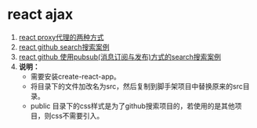 # react ajax
1. [react proxy代理的两种方式](./src_proxy/App.js)
2. [react github search搜索案例](./src_github_search/App.js)
3. [react github 使用pubsub(消息订阅与发布)方式的search搜索案例](./src_github_pubsub/App.js)
4. **说明：**  
    * 需要安装create-react-app。
    * 将目录下的文件加改名为src，然后复制到脚手架项目中替换原来的src目录。
    * public 目录下的css样式是为了github搜索项目的，若使用的是其他项目，则css不需要引入。
